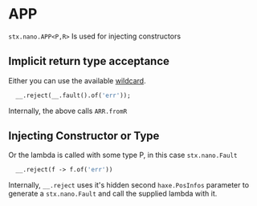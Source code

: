 # APP  
`stx.nano.APP<P,R>` Is used for injecting constructors  

## Implicit return type acceptance  

Either you can use the available [wildcard](Wildcard.md).  

```haxe  
  __.reject(__.fault().of('err'));
```
Internally, the above calls `ARR.fromR`

## Injecting Constructor or Type

Or  the lambda is called with some type P, in this case `stx.nano.Fault`
```haxe
  __.reject(f -> f.of('err'))
``` 
  
Internally, `__.reject` uses it's hidden second `haxe.PosInfos` parameter to generate a `stx.nano.Fault` and call the supplied lambda with it.